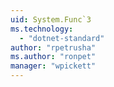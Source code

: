 ```yaml
---
uid: System.Func`3
ms.technology: 
  - "dotnet-standard"
author: "rpetrusha"
ms.author: "ronpet"
manager: "wpickett"
---
```


